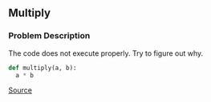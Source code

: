 ## Multiply

### Problem Description

The code does not execute properly. Try to figure out why.

```python
def multiply(a, b):
  a * b
```

[Source](https://www.codewars.com/kata/50654ddff44f800200000004/train/python)
